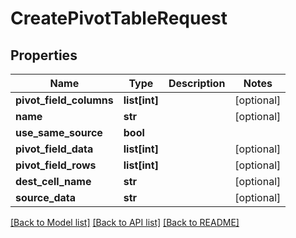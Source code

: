# CreatePivotTableRequest

## Properties
Name | Type | Description | Notes
------------ | ------------- | ------------- | -------------
**pivot_field_columns** | **list[int]** |  | [optional] 
**name** | **str** |  | [optional] 
**use_same_source** | **bool** |  | 
**pivot_field_data** | **list[int]** |  | [optional] 
**pivot_field_rows** | **list[int]** |  | [optional] 
**dest_cell_name** | **str** |  | [optional] 
**source_data** | **str** |  | [optional] 

[[Back to Model list]](../README.md#documentation-for-models) [[Back to API list]](../README.md#documentation-for-api-endpoints) [[Back to README]](../README.md)


